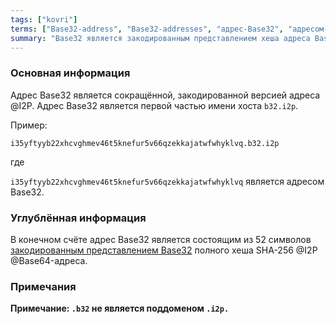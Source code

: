 ```yaml
---
tags: ["kovri"]
terms: ["Base32-address", "Base32-addresses", "адрес-Base32", "адресом-Base32", "адреса-Base32", "Base32-адрес"]
summary: "Base32 является закодированным представлением хеша адреса Base64"
---
```


### Основная информация

Адрес Base32 является сокращённой, закодированной версией адреса @I2P. Адрес Base32 является первой частью имени хоста `b32.i2p`.

Пример:

`i35yftyyb22xhcvghmev46t5knefur5v66qzekkajatwfwhyklvq.b32.i2p`

где

`i35yftyyb22xhcvghmev46t5knefur5v66qzekkajatwfwhyklvq` является адресом Base32.

### Углублённая информация

В конечном счёте адрес Base32 является состоящим из 52 символов [закодированным представлением Base32](https://en.wikipedia.org/wiki/Base32) полного хеша SHA-256 @I2P @Base64-адреса.

### Примечания

**Примечание: `.b32` не является поддоменом `.i2p.`**
